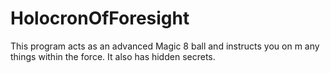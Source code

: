 # HolocronOfForesight
This program acts as an advanced Magic 8 ball and instructs you on m any things within the force. It also has hidden secrets.
